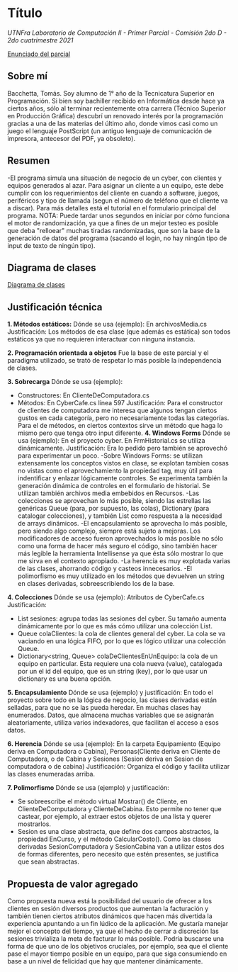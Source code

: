 # Título
*UTNFra Laboratorio de Computación II - Primer Parcial - Comisión 2do D - 2do cuatrimestre 2021*

[Enunciado del parcial](https://codeutnfra.github.io/programacion_2_laboratorio_2_apuntes/docs/evaluaciones/parciales/2d-primer-parcial/)

## Sobre mí

Bacchetta, Tomás. Soy alumno de 1° año de la Tecnicatura Superior en Programación. Si bien soy bachiller recibido en Informática desde hace ya ciertos años, sólo al terminar recientemente otra carrera (Técnico Superior en Producción Gráfica) descubrí un renovado interés por la programación gracias a una de las materias del último año, donde vimos casi como un juego el lenguaje PostScript (un antiguo lenguaje de comunicación de impresora, antecesor del PDF, ya obsoleto).

## Resumen

-El programa simula una situación de negocio de un cyber, con clientes y equipos generados al azar. Para asignar un cliente a un equipo, este debe cumplir con los requerimientos del cliente en cuando a software, juegos, periféricos y tipo de llamada (segun el número de teléfono que el cliente va a discar). Para más detalles está el tutorial en el formulario principal del programa. NOTA: Puede tardar unos segundos en iniciar por cómo funciona el motor de randomización, ya que a fines de un mejor testeo es posible que deba "relloear" muchas tiradas randomizadas, que son la base de la generación de datos del programa (sacando el login, no hay ningún tipo de input de texto de ningún tipo).


## Diagrama de clases
[Diagrama de clases](https://drive.google.com/file/d/184N28Ab6uuHVgrIjFP2YMAoh2GZNBoXl/view?usp=sharing)



## Justificación técnica

 **1. Métodos estáticos:** 
Dónde se usa (ejemplo): En archivosMedia.cs
Justificación: Los métodos de esa clase (que además es estática) son todos estáticos ya que no requieren interactuar con ninguna instancia.

 **2. Programación orientada a objetos**
Fue la base de este parcial y el paradigma utilizado, se trató de respetar lo más posible la independencia de clases.

 **3. Sobrecarga**
 Dónde se usa (ejemplo): 
 - Constructores: En ClienteDeComputadora.cs
 - Métodos: En CyberCafe.cs línea 597
 Justificación: Para el constructor de clientes de computadora me interesa que algunos tengan ciertos gustos en cada categoría, pero no necesariamente todas las categorías. Para el de métodos, en ciertos contextos sirve un método que haga lo mismo pero que tenga otro input diferente.
 **4. Windows Forms**
 Dónde se usa (ejemplo): En el proyecto cyber. En FrmHistorial.cs se utiliza dinámicamente.
 Justificación: Era lo pedido pero también se aprovechó para experimentar un poco.
-Sobre Windows Forms: se utilizan extensamente los conceptos vistos en clase, se explotan tambien cosas no vistas como el aprovechamiento la propiedad tag, muy útil para indentificar y enlazar lógicamente controles. Se experimenta también la generación dinámica de controles en el formulario de historial. Se utilizan también archivos media embebidos en Recursos. -Las colecciones se aprovechan lo más posible, siendo las estrellas las genéricas Queue (para, por supuesto, las colas), Dictionary (para catalogar colecciones), y también List como respuesta a la necesidad de arrays dinámicos. -El encapsulamiento se aprovecha lo más posible, pero siendo algo complejo, siempre está sujeto a mejoras. Los modificadores de acceso fueron aprovechados lo más posible no sólo como una forma de hacer más seguro el código, sino también hacer más legible la herramienta Intellisense ya que ésta sólo mostrar lo que me sirva en el contexto apropiado. -La herencia es muy explotada varias de las clases, ahorrando código y casteos innecesarios. -El polimorfismo es muy utilizado en los métodos que devuelven un string en clases derivadas, sobreescribiendo los de la base.

**4. Colecciones**
Dónde se usa (ejemplo): Atributos de CyberCafe.cs
Justificación:

 - List<Sesion> sesiones: agrupa todas las sesiones del cyber. Su tamaño aumenta dinámicamente por lo que es más cómo utilizar una colección List.
 - Queue<Cliente> colaClientes: la cola de clientes general del cyber. La cola se va vaciando en una lógica FIFO, por lo que es lógico utilizar una colección Queue.
 - Dictionary<string, Queue<Cliente>> colaDeClientesEnUnEquipo: la cola de un equipo en particular. Esta requiere una cola nueva (value), catalogada por un el id del equipo, que es un string (key), por lo que usar un dictionary es una buena opción.


**5. Encapsulamiento**
Dónde se usa (ejemplo) y justificación: En todo el proyecto sobre todo en la lógica de negocio, las clases derivadas están selladas, para que no se las pueda heredar. En muchas clases hay enumerados. Datos, que almacena muchas variables que se asignarán aleatoriamente, utiliza varios indexadores, que facilitan el acceso a esos datos.


**6. Herencia**
Dónde se usa (ejemplo): En la carpeta Equipamiento (Equipo deriva en Computadora o Cabina), Personas(Cliente deriva en Cliente de Computadora, o de Cabina y Sesiones (Sesion deriva en Sesion de computadora o de cabina)
Justificación: Organiza el código y facilita utilizar las clases enumeradas arriba.

**7. Polimorfismo**
Dónde se usa (ejemplo) y justificación: 
 - Se sobreescribe el método virtual Mostrar() de Cliente, en ClienteDeComputadora y ClienteDeCabina. Esto permite no tener que castear, por ejemplo, al extraer estos objetos de una lista y querer mostrarlos.
 - Sesion es una clase abstracta, que define dos campos abstractos, la propiedad EnCurso, y el método CalcularCosto(). Como las clases derivadas SesionComputadora y SesionCabina van a utilizar estos dos de formas diferentes, pero necesito que estén presentes, se justifica que sean abstractas.




## Propuesta de valor agregado

Como propuesta nueva está la posibilidad del usuario de ofrecer a los clientes en sesión diversos productos que aumentan la facturación y también tienen ciertos atributos dinámicos que hacen más divertida la experiencia apuntando a un fin lúdico de la aplicación. Me gustaría manejar mejor el concepto del tiempo, ya que el hecho de cerrar a discreción las sesiones trivializa la meta de facturar lo más posible. Podría buscarse una forma de que uno de los objetivos cruciales, por ejemplo, sea que el cliente pase el mayor tiempo posible en un equipo, para que siga consumiendo en base a un nivel de felicidad que hay que mantener dinámicamente.
